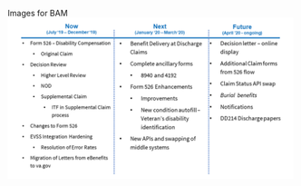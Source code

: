 Images for BAM  
![BAM Roadmap](https://github.com/department-of-veterans-affairs/va.gov-team/blob/master/teams/vsa/teams/benefits-memorials/images/benefits-and-memorials-roadmap.png)
